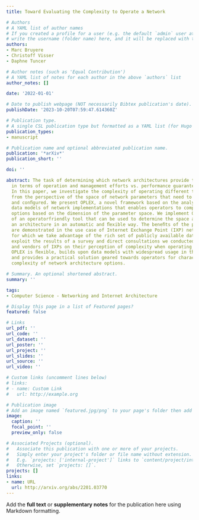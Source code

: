 ```yaml
---
title: Toward Evaluating the Complexity to Operate a Network

# Authors
# A YAML list of author names
# If you created a profile for a user (e.g. the default `admin` user at `content/authors/admin/`), 
# write the username (folder name) here, and it will be replaced with their full name and linked to their profile.
authors:
- Marc Bruyere
- Christoff Visser
- Daphne Tuncer

# Author notes (such as 'Equal Contribution')
# A YAML list of notes for each author in the above `authors` list
author_notes: []

date: '2022-01-01'

# Date to publish webpage (NOT necessarily Bibtex publication's date).
publishDate: '2023-10-20T07:59:47.614360Z'

# Publication type.
# A single CSL publication type but formatted as a YAML list (for Hugo requirements).
publication_types:
- manuscript

# Publication name and optional abbreviated publication name.
publication: '*arXiv*'
publication_short: ''

doi: ''

abstract: The task of determining which network architectures provide the best ratio
  in terms of operation and management efforts vs. performance guarantees is not trivial.
  In this paper, we investigate the complexity of operating different types of architectures
  from the perspective of the space of network parameters that need to be monitored
  and conﬁgured. We present OPLEX, a novel framework based on the analysis of YANG
  data models of network implementations that enables operators to compare architecture
  options based on the dimension of the parameter space. We implement OPLEX as part
  of an operatorfriendly tool that can be used to determine the space associated with
  an architecture in an automatic and ﬂexible way. The beneﬁts of the proposed framework
  are demonstrated in the use case of Internet Exchange Point (IXP) network architectures,
  for which we take advantage of the rich set of publicly available data. We also
  exploit the results of a survey and direct consultations we conducted with operators
  and vendors of IXPs on their perception of complexity when operating different architectures.
  OPLEX is ﬂexible, builds upon data models with widespread usage in the community,
  and provides a practical solution geared towards operators for characterizing the
  complexity of network architecture options.

# Summary. An optional shortened abstract.
summary: ''

tags:
- Computer Science - Networking and Internet Architecture

# Display this page in a list of Featured pages?
featured: false

# Links
url_pdf: ''
url_code: ''
url_dataset: ''
url_poster: ''
url_project: ''
url_slides: ''
url_source: ''
url_video: ''

# Custom links (uncomment lines below)
# links:
# - name: Custom Link
#   url: http://example.org

# Publication image
# Add an image named `featured.jpg/png` to your page's folder then add a caption below.
image:
  caption: ''
  focal_point: ''
  preview_only: false

# Associated Projects (optional).
#   Associate this publication with one or more of your projects.
#   Simply enter your project's folder or file name without extension.
#   E.g. `projects: ['internal-project']` links to `content/project/internal-project/index.md`.
#   Otherwise, set `projects: []`.
projects: []
links:
- name: URL
  url: http://arxiv.org/abs/2201.03770
---
```


Add the **full text** or **supplementary notes** for the publication here using Markdown formatting.
